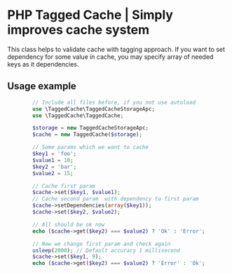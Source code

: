 PHP Tagged Cache | Simply improves cache system
===========================================

This class helps to validate cache with tagging approach.
If you want to set dependency for some value in cache, you may specify array of needed keys as it dependencies.

Usage example
--------

```php
        // Include all files before, if you not use autoload
        use \TaggedCache\TaggedCacheStorageApc;
        use \TaggedCache\TaggedCache;

        $storage = new TaggedCacheStorageApc;
        $cache = new TaggedCache($storage);

        // Some params which we want to cache
        $key1 = 'foo';
        $value1 = 10;
        $key2 = 'bar';
        $value2 = 15;

        // Cache first param
        $cache->set($key1, $value1);
        // Cache second param  with dependency to first param
        $cache->setDependencies(array($key1));
        $cache->set($key2, $value2);

        // All should be ok now
        echo ($cache->get($key2) === $value2) ? 'Ok' : 'Error';

        // Now we change first param and check again
        usleep(2000); // Default accuracy 1 millisecond
        $cache->set($key1, 9);
        echo ($cache->get($key2) === $value2) ? 'Error' : 'Ok';
```